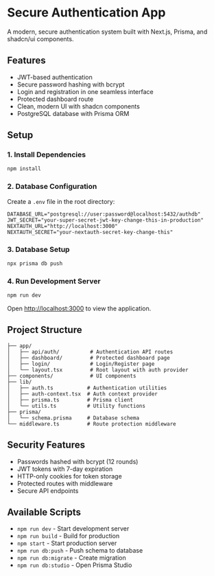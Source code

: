 # Secure Authentication App

A modern, secure authentication system built with Next.js, Prisma, and shadcn/ui components.

## Features

- JWT-based authentication
- Secure password hashing with bcrypt
- Login and registration in one seamless interface
- Protected dashboard route
- Clean, modern UI with shadcn components
- PostgreSQL database with Prisma ORM

## Setup

### 1. Install Dependencies

```bash
npm install
```

### 2. Database Configuration

Create a `.env` file in the root directory:

```env
DATABASE_URL="postgresql://user:password@localhost:5432/authdb"
JWT_SECRET="your-super-secret-jwt-key-change-this-in-production"
NEXTAUTH_URL="http://localhost:3000"
NEXTAUTH_SECRET="your-nextauth-secret-key-change-this"
```

### 3. Database Setup

```bash
npx prisma db push
```

### 4. Run Development Server

```bash
npm run dev
```

Open [http://localhost:3000](http://localhost:3000) to view the application.

## Project Structure

```
├── app/
│   ├── api/auth/          # Authentication API routes
│   ├── dashboard/         # Protected dashboard page
│   ├── login/             # Login/Register page
│   └── layout.tsx         # Root layout with auth provider
├── components/            # UI components
├── lib/
│   ├── auth.ts           # Authentication utilities
│   ├── auth-context.tsx  # Auth context provider
│   ├── prisma.ts         # Prisma client
│   └── utils.ts          # Utility functions
├── prisma/
│   └── schema.prisma     # Database schema
└── middleware.ts         # Route protection middleware
```

## Security Features

- Passwords hashed with bcrypt (12 rounds)
- JWT tokens with 7-day expiration
- HTTP-only cookies for token storage
- Protected routes with middleware
- Secure API endpoints

## Available Scripts

- `npm run dev` - Start development server
- `npm run build` - Build for production
- `npm start` - Start production server
- `npm run db:push` - Push schema to database
- `npm run db:migrate` - Create migration
- `npm run db:studio` - Open Prisma Studio
